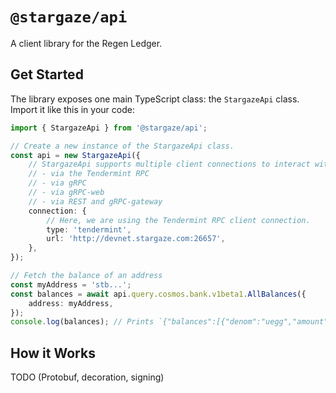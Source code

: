 # `@stargaze/api`

A client library for the Regen Ledger.

## Get Started

The library exposes one main TypeScript class: the `StargazeApi` class. Import it like this in your code:

```ts
import { StargazeApi } from '@stargaze/api';

// Create a new instance of the StargazeApi class.
const api = new StargazeApi({
	// StargazeApi supports multiple client connections to interact with a node:
	// - via the Tendermint RPC
	// - via gRPC
	// - via gRPC-web
	// - via REST and gRPC-gateway
	connection: {
		// Here, we are using the Tendermint RPC client connection.
		type: 'tendermint',
		url: 'http://devnet.stargaze.com:26657',
	},
});

// Fetch the balance of an address
const myAddress = 'stb...';
const balances = await api.query.cosmos.bank.v1beta1.AllBalances({
	address: myAddress,
});
console.log(balances); // Prints `{"balances":[{"denom":"uegg","amount":"10000000000"}],"pagination":{"total":1}}`
```

## How it Works

TODO (Protobuf, decoration, signing)
